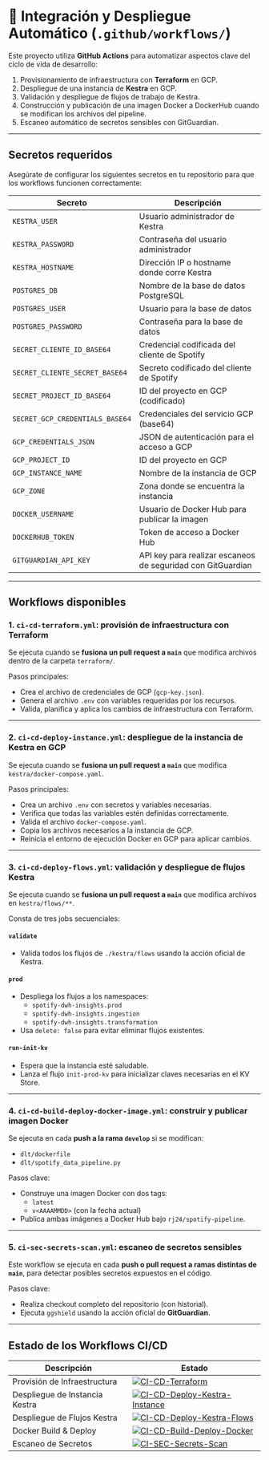 # 🔄 Integración y Despliegue Automático (`.github/workflows/`)

Este proyecto utiliza **GitHub Actions** para automatizar aspectos clave del ciclo de vida de desarrollo:

1. Provisionamiento de infraestructura con **Terraform** en GCP.
2. Despliegue de una instancia de **Kestra** en GCP.
3. Validación y despliegue de flujos de trabajo de Kestra.
4. Construcción y publicación de una imagen Docker a DockerHub cuando se modifican los archivos del pipeline.
5. Escaneo automático de secretos sensibles con GitGuardian.

---

## Secretos requeridos

Asegúrate de configurar los siguientes secretos en tu repositorio para que los workflows funcionen correctamente:

| Secreto                          | Descripción                                                  |
|----------------------------------|--------------------------------------------------------------|
| `KESTRA_USER`                    | Usuario administrador de Kestra                             |
| `KESTRA_PASSWORD`               | Contraseña del usuario administrador                        |
| `KESTRA_HOSTNAME`               | Dirección IP o hostname donde corre Kestra                  |
| `POSTGRES_DB`                   | Nombre de la base de datos PostgreSQL                       |
| `POSTGRES_USER`                 | Usuario para la base de datos                               |
| `POSTGRES_PASSWORD`             | Contraseña para la base de datos                            |
| `SECRET_CLIENTE_ID_BASE64`      | Credencial codificada del cliente de Spotify                |
| `SECRET_CLIENTE_SECRET_BASE64`  | Secreto codificado del cliente de Spotify                   |
| `SECRET_PROJECT_ID_BASE64`      | ID del proyecto en GCP (codificado)                         |
| `SECRET_GCP_CREDENTIALS_BASE64` | Credenciales del servicio GCP (base64)                      |
| `GCP_CREDENTIALS_JSON`          | JSON de autenticación para el acceso a GCP                  |
| `GCP_PROJECT_ID`                | ID del proyecto en GCP                                      |
| `GCP_INSTANCE_NAME`             | Nombre de la instancia de GCP                               |
| `GCP_ZONE`                      | Zona donde se encuentra la instancia                        |
| `DOCKER_USERNAME`               | Usuario de Docker Hub para publicar la imagen               |
| `DOCKERHUB_TOKEN`               | Token de acceso a Docker Hub                                |
| `GITGUARDIAN_API_KEY`           | API key para realizar escaneos de seguridad con GitGuardian |

---

## Workflows disponibles

### 1. `ci-cd-terraform.yml`: provisión de infraestructura con Terraform

Se ejecuta cuando se **fusiona un pull request a `main`** que modifica archivos dentro de la carpeta `terraform/`.

Pasos principales:

- Crea el archivo de credenciales de GCP (`gcp-key.json`).
- Genera el archivo `.env` con variables requeridas por los recursos.
- Valida, planifica y aplica los cambios de infraestructura con Terraform.

---

### 2. `ci-cd-deploy-instance.yml`: despliegue de la instancia de Kestra en GCP

Se ejecuta cuando se **fusiona un pull request a `main`** que modifica `kestra/docker-compose.yaml`.

Pasos principales:

- Crea un archivo `.env` con secretos y variables necesarias.
- Verifica que todas las variables estén definidas correctamente.
- Valida el archivo `docker-compose.yaml`.
- Copia los archivos necesarios a la instancia de GCP.
- Reinicia el entorno de ejecución Docker en GCP para aplicar cambios.

---

### 3. `ci-cd-deploy-flows.yml`: validación y despliegue de flujos Kestra

Se ejecuta cuando se **fusiona un pull request a `main`** que modifica archivos en `kestra/flows/**`.

Consta de tres jobs secuenciales:

#### `validate`
- Valida todos los flujos de `./kestra/flows` usando la acción oficial de Kestra.

#### `prod`
- Despliega los flujos a los namespaces:
  - `spotify-dwh-insights.prod`
  - `spotify-dwh-insights.ingestion`
  - `spotify-dwh-insights.transformation`
- Usa `delete: false` para evitar eliminar flujos existentes.

#### `run-init-kv`
- Espera que la instancia esté saludable.
- Lanza el flujo `init-prod-kv` para inicializar claves necesarias en el KV Store.

---

### 4. `ci-cd-build-deploy-docker-image.yml`: construir y publicar imagen Docker

Se ejecuta en cada **push a la rama `develop`** si se modifican:

- `dlt/dockerfile`
- `dlt/spotify_data_pipeline.py`

Pasos clave:

- Construye una imagen Docker con dos tags:
  - `latest`
  - `v<AAAAMMDD>` (con la fecha actual)
- Publica ambas imágenes a Docker Hub bajo `rj24/spotify-pipeline`.

---

### 5. `ci-sec-secrets-scan.yml`: escaneo de secretos sensibles

Este workflow se ejecuta en cada **push o pull request a ramas distintas de `main`**, para detectar posibles secretos expuestos en el código.

Pasos clave:

- Realiza checkout completo del repositorio (con historial).
- Ejecuta `ggshield` usando la acción oficial de **GitGuardian**.

---

## Estado de los Workflows CI/CD

| Descripción                         | Estado |
|------------------------------------|--------|
| Provisión de Infraestructura       | [![CI-CD-Terraform](https://github.com/jesusoviedo/spotify-dwh-insights/actions/workflows/ci-cd-terraform.yml/badge.svg)](https://github.com/jesusoviedo/spotify-dwh-insights/actions/workflows/ci-cd-terraform.yml) |
| Despliegue de Instancia Kestra     | [![CI-CD-Deploy-Kestra-Instance](https://github.com/jesusoviedo/spotify-dwh-insights/actions/workflows/ci-cd-deploy-instance.yml/badge.svg)](https://github.com/jesusoviedo/spotify-dwh-insights/actions/workflows/ci-cd-deploy-instance.yml) |
| Despliegue de Flujos Kestra        | [![CI-CD-Deploy-Kestra-Flows](https://github.com/jesusoviedo/spotify-dwh-insights/actions/workflows/ci-cd-deploy-flows.yml/badge.svg)](https://github.com/jesusoviedo/spotify-dwh-insights/actions/workflows/ci-cd-deploy-flows.yml) |
| Docker Build & Deploy              | [![CI-CD-Build-Deploy-Docker](https://github.com/jesusoviedo/spotify-dwh-insights/actions/workflows/ci-cd-build-deploy-docker-image.yml/badge.svg)](https://github.com/jesusoviedo/spotify-dwh-insights/actions/workflows/ci-cd-build-deploy-docker-image.yml) |
| Escaneo de Secretos         | [![CI-SEC-Secrets-Scan](https://github.com/jesusoviedo/spotify-dwh-insights/actions/workflows/ci-sec-secrets-scan.yml/badge.svg)](https://github.com/jesusoviedo/spotify-dwh-insights/actions/workflows/ci-sec-secrets-scan.yml) |
